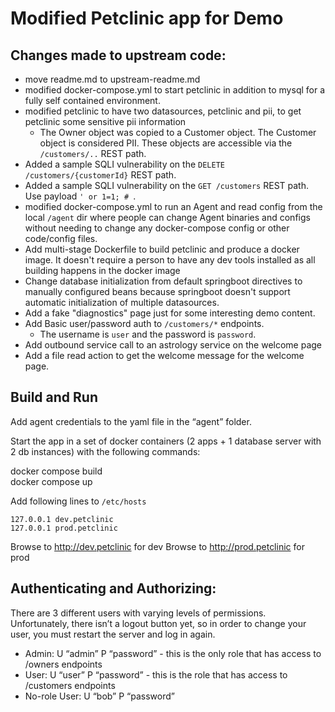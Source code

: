 
# Modified Petclinic app for Demo

## Changes made to upstream code:

- move readme.md to upstream-readme.md
- modified docker-compose.yml to start petclinic in addition to mysql for a fully self contained environment.
- modified petclinic to have two datasources, petclinic and pii, to get petclinic some sensitive pii information
    - The Owner object was copied to a Customer object.  The Customer object is considered PII.
    These objects are accessible via the `/customers/..` REST path.
- Added a sample SQLI vulnerability on the `DELETE /customers/{customerId}` REST path.
- Added a sample SQLI vulnerability on the `GET /customers` REST path. Use payload `' or 1=1; # `.
- modified docker-compose.yml to run an Agent and read config from the local `/agent` dir where people
can change Agent binaries and configs without needing to change any docker-compose config or other code/config
files.
- Add multi-stage Dockerfile to build petclinic and produce a docker image. It
doesn't require a person to have any dev tools installed as all building happens in the docker image
- Change database initialization from default springboot directives to manually configured beans because
springboot doesn't support automatic initialization of multiple datasources.
- Add a fake "diagnostics" page just for some interesting demo content.
- Add Basic user/password auth to `/customers/*` endpoints.
  - The username is `user` and the password is `password`.
- Add outbound service call to an astrology service on the welcome page
- Add a file read action to get the welcome message for the welcome page.

## Build and Run

Add agent credentials to the yaml file in the “agent” folder.

Start the app in a set of docker containers (2 apps + 1 database server with 2 db instances) with the following commands:

docker compose build \
docker compose up 

Add following lines to `/etc/hosts`
```
127.0.0.1 dev.petclinic
127.0.0.1 prod.petclinic
```

Browse to  http://dev.petclinic for dev
Browse to  http://prod.petclinic for prod


## Authenticating and Authorizing:
There are 3 different users with varying levels of permissions. 
Unfortunately, there isn’t a logout button yet, so in order to change your user, you must restart the server and log in again.

- Admin: U “admin” P “password” - this is the only role that has access to /owners endpoints
- User: U “user” P “password” - this is the role that has access to /customers endpoints
- No-role User: U “bob” P “password”


